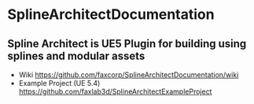 # SplineArchitectDocumentation
## Spline Architect is UE5 Plugin for building using splines and modular assets

* Wiki https://github.com/faxcorp/SplineArchitectDocumentation/wiki
* Example Project (UE 5.4) https://github.com/faxlab3d/SplineArchitectExampleProject
